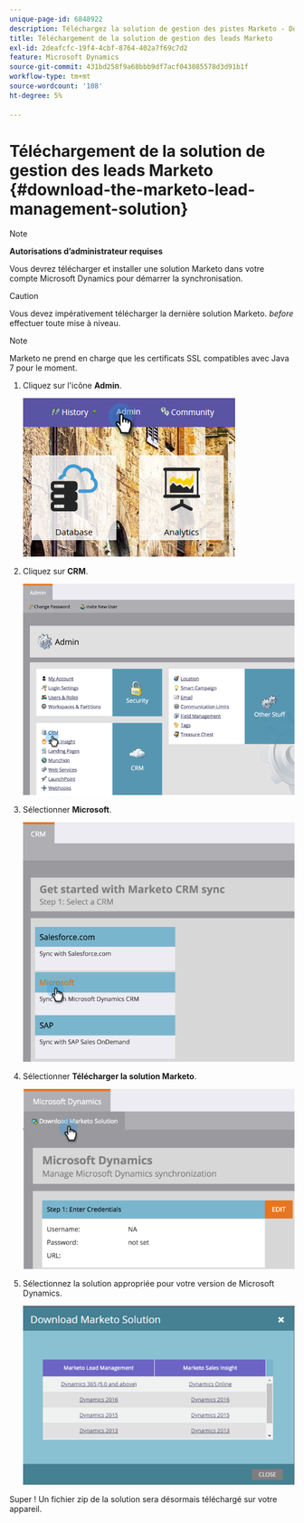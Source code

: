 ```yaml
---
unique-page-id: 6848922
description: Téléchargez la solution de gestion des pistes Marketo - Documents Marketo - Documentation du produit
title: Téléchargement de la solution de gestion des leads Marketo
exl-id: 2deafcfc-19f4-4cbf-8764-402a7f69c7d2
feature: Microsoft Dynamics
source-git-commit: 431bd258f9a68bbb9df7acf043085578d3d91b1f
workflow-type: tm+mt
source-wordcount: '108'
ht-degree: 5%

---
```


# Téléchargement de la solution de gestion des leads Marketo {#download-the-marketo-lead-management-solution}

>[!NOTE]
>
>**Autorisations d’administrateur requises**

Vous devrez télécharger et installer une solution Marketo dans votre compte Microsoft Dynamics pour démarrer la synchronisation.

>[!CAUTION]
>
>Vous devez impérativement télécharger la dernière solution Marketo. _before_ effectuer toute mise à niveau.

>[!NOTE]
>
>Marketo ne prend en charge que les certificats SSL compatibles avec Java 7 pour le moment.

1. Cliquez sur l&#39;icône **Admin**.

   ![](assets/download-the-marketo-lead-management-solution-1.png)

1. Cliquez sur **CRM**.

   ![](assets/download-the-marketo-lead-management-solution-2.png)

1. Sélectionner **Microsoft**.

   ![](assets/download-the-marketo-lead-management-solution-3.png)

1. Sélectionner **Télécharger la solution Marketo**.

   ![](assets/download-the-marketo-lead-management-solution-4.png)

1. Sélectionnez la solution appropriée pour votre version de Microsoft Dynamics.

   ![](assets/download-the-marketo-lead-management-solution-5.png)

Super ! Un fichier zip de la solution sera désormais téléchargé sur votre appareil.
